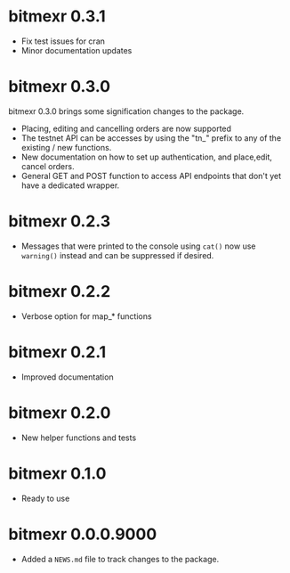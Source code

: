 # bitmexr 0.3.1

* Fix test issues for cran
* Minor documentation updates

# bitmexr 0.3.0

bitmexr 0.3.0 brings some signification changes to the package.

* Placing, editing and cancelling orders are now supported
* The testnet API can be accesses by using the "tn_" prefix to any of the existing / new functions.
* New documentation on how to set up authentication, and place,edit, cancel orders.
* General GET and POST function to access API endpoints that don't yet have a dedicated wrapper.

# bitmexr 0.2.3

* Messages that were printed to the console using `cat()` now use `warning()` instead and can be suppressed if desired.

# bitmexr 0.2.2

* Verbose option for map_* functions

# bitmexr 0.2.1

* Improved documentation

# bitmexr 0.2.0

* New helper functions and tests

# bitmexr 0.1.0 

* Ready to use

# bitmexr 0.0.0.9000

* Added a `NEWS.md` file to track changes to the package.
